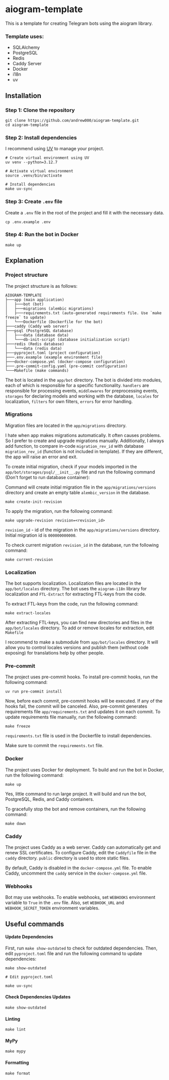 # aiogram-template

This is a template for creating Telegram bots using the aiogram library.

### Template uses:
* SQLAlchemy
* PostgreSQL
* Redis
* Caddy Server
* Docker
* i18n
* uv

## Installation

### Step 1: Clone the repository

```shell
git clone https://github.com/andrew000/aiogram-template.git
cd aiogram-template
```

### Step 2: Install dependencies

I recommend using [UV](https://docs.astral.sh/uv/) to manage your project.

```shell
# Create virtual environment using UV
uv venv --python=3.12.7

# Activate virtual environment
source .venv/bin/activate

# Install dependencies
make uv-sync
```

### Step 3: Create `.env` file

Create a `.env` file in the root of the project and fill it with the necessary data.

```shell
cp .env.example .env
```

### Step 4: Run the bot in Docker

```shell
make up
```

## Explanation

### Project structure

The project structure is as follows:

```
AIOGRAM-TEMPLATE
├───app (main application)
│   ├───bot (bot)
│   ├───migrations (alembic migrations)
│   ├───requirements.txt (auto-generated requirements file. Use `make freeze` to update)
│   └───Dockerfile (Dockerfile for the bot)
├───caddy (Caddy web server)
├───psql (PostgreSQL database)
│   ├───data (database data)
│   └───db-init-script (database initialization script)
├───redis (Redis database)
│   └───data (redis data)
├───pyproject.toml (project configuration)
├───.env.example (example environment file)
├───docker-compose.yml (docker-compose configuration)
├───.pre-commit-config.yaml (pre-commit configuration)
└───Makefile (make commands)
```

The bot is located in the `app/bot` directory. The bot is divided into modules, each of which is responsible for a
specific functionality. `handlers` are responsible for processing events, `middlewares` for preprocessing events,
`storages` for declaring models and working with the database, `locales` for localization, `filters` for own filters,
`errors` for error handling.

### Migrations

Migration files are located in the `app/migrations` directory.

I hate when app makes migrations automatically. It often causes problems. So I prefer to create and upgrade migrations
manually. Additionally, I always add function, to compare in-code `migration_rev_id` with database `migration_rev_id`
(function is not included in template). If they are different, the app will raise an error and exit.

To create initial migration, check if your models imported in the `app/bot/storages/psql/__init__.py` file and run the
following command (Don't forget to run database container):

Command will create initial migration file in the `app/migrations/versions` directory and create an empty table
`alembic_version` in the database.

```shell
make create-init-revision
```

To apply the migration, run the following command:

```shell
make upgrade-revision revision=<revision_id>
```

`revision_id` - id of the migration in the `app/migrations/versions` directory. Initial migration id is
`000000000000`.

To check current migration `revision_id` in the database, run the following command:

```shell
make current-revision
```

### Localization

The bot supports localization. Localization files are located in the `app/bot/locales` directory. The bot uses the
`aiogram-i18n` library for localization and `FTL-Extract` for extracting FTL-keys from the code.

To extract FTL-keys from the code, run the following command:

```shell
make extract-locales
```

After extracting FTL-keys, you can find new directories and files in the `app/bot/locales` directory. To add or remove
locales for extraction, edit `Makefile`

I recommend to make a submodule from `app/bot/locales` directory. It will allow you to control locales versions and
publish them (without code exposing) for translations help by other people.

### Pre-commit

The project uses pre-commit hooks. To install pre-commit hooks, run the following command:

```shell
uv run pre-commit install
```

Now, before each commit, pre-commit hooks will be executed. If any of the hooks fail, the commit will be canceled. Also,
pre-commit generates requirements file `app/requirements.txt` and updates it on each commit. To update requirements file
manually, run the following command:

```shell
make freeze
```

`requirements.txt` file is used in the Dockerfile to install dependencies.

Make sure to commit the `requirements.txt` file.

### Docker

The project uses Docker for deployment. To build and run the bot in Docker, run the following command:

```shell
make up
```

Yes, little command to run large project. It will build and run the bot, PostgreSQL, Redis, and Caddy containers.

To gracefully stop the bot and remove containers, run the following command:

```shell
make down
```

### Caddy

The project uses Caddy as a web server. Caddy can automatically get and renew SSL certificates. To configure Caddy, edit
the `Caddyfile` file in the `caddy` directory. `public` directory is used to store static files.

By default, Caddy is disabled in the `docker-compose.yml` file. To enable Caddy, uncomment the `caddy` service in the
`docker-compose.yml` file.

### Webhooks

Bot may use webhooks. To enable webhooks, set `WEBHOOKS` environment variable to `True` in the `.env` file. Also, set
`WEBHOOK_URL` and `WEBHOOK_SECRET_TOKEN` environment variables.

## Useful commands

#### Update Dependencies

First, run `make show-outdated` to check for outdated dependencies. Then, edit `pyproject.toml` file and run the
following command to update dependencies:

```shell
make show-outdated

# Edit pyproject.toml

make uv-sync
```

#### Check Dependencies Updates

```shell
make show-outdated
```

#### Linting

```shell
make lint
```

#### MyPy

```shell
make mypy
```

#### Formatting

```shell
make format
```
